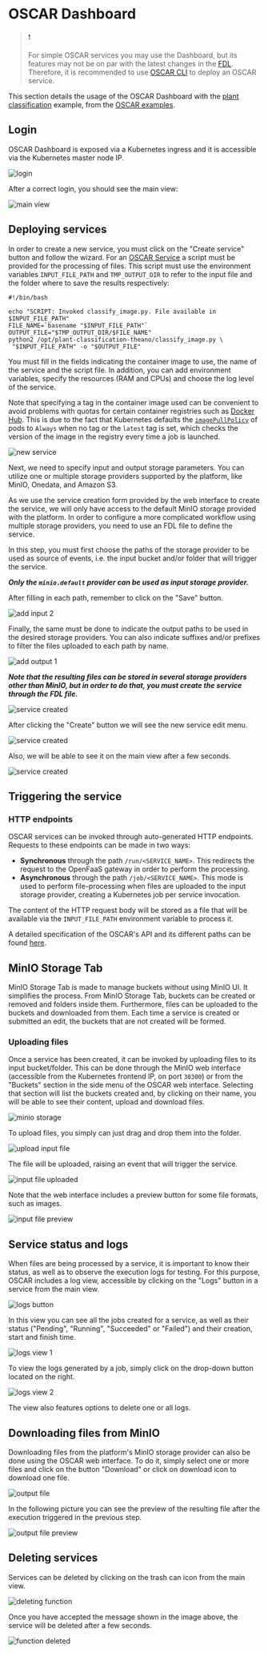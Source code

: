 # OSCAR Dashboard

> ❗️
>
> For simple OSCAR services you may use the Dashboard, but its features may not be on par with the latest changes in the [FDL](fdl.md). 
> Therefore, it is recommended to use [OSCAR CLI](oscar-cli.md) to deploy an OSCAR service.  


This section details the usage of the OSCAR Dashboard with the
[plant classification](https://github.com/grycap/oscar/tree/master/examples/plant-classification-sync) example, from the 
[OSCAR examples](https://github.com/grycap/oscar/tree/master/examples). 

## Login

OSCAR Dashboard is exposed via a Kubernetes ingress and it is accessible via the
Kubernetes master node IP. 

![login](images/usage/usage-01.png)

After a correct login, you should see the main view:
<!-- TODO actualizar foto del login a la nueva interfaz -->
![main view](images/usage/usage-02.png)

## Deploying services

In order to create a new service, you must click on the "Create service"
button and follow the wizard. For an [OSCAR Service](oscar-service.md) a script must be provided for the
processing of files. This script must use the environment variables
`INPUT_FILE_PATH` and `TMP_OUTPUT_DIR` to refer to the input file and the
folder where to save the results respectively:


```
#!/bin/bash

echo "SCRIPT: Invoked classify_image.py. File available in $INPUT_FILE_PATH"
FILE_NAME=`basename "$INPUT_FILE_PATH"`
OUTPUT_FILE="$TMP_OUTPUT_DIR/$FILE_NAME"
python2 /opt/plant-classification-theano/classify_image.py \
 "$INPUT_FILE_PATH" -o "$OUTPUT_FILE"
```

You must fill in the fields indicating the container image to use, the name of
the service and the script file. In addition, you can add environment
variables, specify the resources (RAM and CPUs) and choose the log level of
the service.

Note that specifying a tag in the container image used can be convenient to
avoid problems with quotas for certain container registries such as
[Docker Hub](https://docs.docker.com/docker-hub/download-rate-limit/#what-is-the-download-rate-limit-on-docker-hub).
This is due to the fact that Kubernetes defaults the
[`imagePullPolicy`](https://kubernetes.io/docs/concepts/containers/images/#image-pull-policy)
of pods to `Always` when no tag or the `latest` tag is set, which checks the
version of the image in the registry every time a job is launched.

![new service](images/usage/usage-03.png)

Next, we need to specify input and output storage parameters. You can utilize one or multiple storage providers supported by the platform, like MinIO, Onedata, and Amazon S3.

As we use the service creation form provided by the web interface to create the service, we will only have access to the default MinIO storage provided with the platform. In order to configure a more complicated workflow using multiple storage providers, you need to use an FDL file to define the service. 

In this step, you must first choose the paths of the storage provider to be
used as source of events, i.e. the input bucket and/or folder that will
trigger the service.

***Only the `minio.default` provider can be used as input storage provider.***

After filling in each path, remember to click on the "Save" button.

![add input 2](images/usage/usage-05.png)

Finally, the same must be done to indicate the output paths to be used in
the desired storage providers. You can also indicate suffixes and/or prefixes
to filter the files uploaded to each path by name.

![add output 1](images/usage/usage-06.png)

***Note that the resulting files can be stored in several storage providers other than MinIO, but in order to do that, you must create the service through the FDL file.***

![service created](images/usage/usage-07.png)

After clicking the "Create" button we will see the new service edit menu.

![service created](images/usage/usage-08.png)

Also, we will be able to see it on the main
view after a few seconds.

![service created](images/usage/usage-09.png)


## Triggering the service

### HTTP endpoints

OSCAR services can be invoked through auto-generated HTTP endpoints. Requests
to these endpoints can be made in two ways:

- **Synchronous** through the path `/run/<SERVICE_NAME>`. This redirects the
    request to the OpenFaaS gateway in order to perform the processing.
- **Asynchronous** through the path `/job/<SERVICE_NAME>`. This mode is used
    to perform file-processing when files are uploaded to the input storage
    provider, creating a Kubernetes job per service invocation.

The content of the HTTP request body will be stored as a file that will be
available via the `INPUT_FILE_PATH` environment variable to process it.

A detailed specification of the OSCAR's API and its different paths can be
found [here](api.md).

## MinIO Storage Tab

MinIO Storage Tab is made to manage buckets without using MinIO UI. It
simplifies the process. From MinIO Storage Tab, buckets can be created or
removed and folders inside them. Furthermore, files can be uploaded to the
buckets and downloaded from them. Each time a service is created or submitted
an edit, the buckets that are not created will be formed.

### Uploading files

Once a service has been created, it can be invoked by uploading files to its
input bucket/folder. This can be done through the MinIO web interface
(accessible from the Kubernetes frontend IP, on port `30300`) or from the
"Buckets" section in the side menu of the OSCAR web interface. Selecting that section will list the buckets created and, by clicking on their name,
you will be able to see their content, upload and download files.

![minio storage](images/usage/usage-11.png)

To upload files, you simply can just drag and drop them into the folder.

![upload input file](images/usage/usage-12.png)

The file will be uploaded, raising an event that will trigger the service.

![input file uploaded](images/usage/usage-13.png)

Note that the web interface includes a preview button for some file formats,
such as images.

![input file preview](images/usage/usage-14.png)

## Service status and logs

When files are being processed by a service, it is important to know their
status, as well as to observe the execution logs for testing. For this
purpose, OSCAR includes a log view, accessible by clicking on the "Logs"
button in a service from the main view.

![logs button](images/usage/usage-15.png)

In this view you can see all the jobs created for a service, as well as their
status ("Pending", "Running", "Succeeded" or "Failed") and their creation,
start and finish time.

![logs view 1](images/usage/usage-16.png)

To view the logs generated by a job, simply click on the drop-down button
located on the right.

![logs view 2](images/usage/usage-17.png)

The view also features options to delete one or all logs.

## Downloading files from MinIO

Downloading files from the platform's MinIO storage provider can also be done
using the OSCAR web interface. To do it, simply select one or more files and
click on the button "Download" or click on download icon to download one file.

![output file](images/usage/usage-18.png)

In the following picture you can see the preview of the resulting file after
the execution triggered in the previous step.

![output file preview](images/usage/usage-19.png)

## Deleting services

Services can be deleted by clicking on the trash can icon from the main view.

![deleting function](images/usage/usage-21.png)

Once you have accepted the message shown in the image above, the service will
be deleted after a few seconds.

![function deleted](images/usage/usage-22.png)
